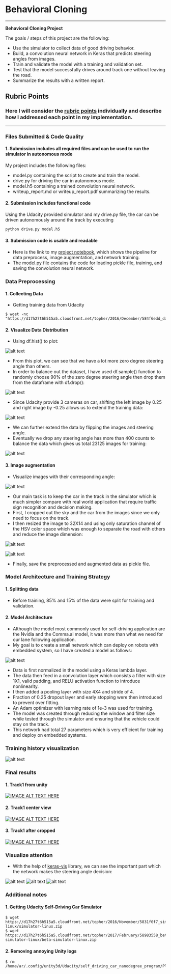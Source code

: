 # **Behavioral Cloning** 

---

**Behavioral Cloning Project**

The goals / steps of this project are the following:
* Use the simulator to collect data of good driving behavior.
* Build, a convolution neural network in Keras that predicts steering angles from images.
* Train and validate the model with a training and validation set.
* Test that the model successfully drives around track one without leaving the road.
* Summarize the results with a written report.


[//]: # (Image References)

[image1]: https://github.com/piliwilliam0306/Udacity-SDC/blob/master/CarND-BehavioralCloning-P3/images/original_data.png "Data Visualization"
[image2]: https://github.com/piliwilliam0306/Udacity-SDC/blob/master/CarND-BehavioralCloning-P3/images/preprocessed_data.png "Data Preprocessed"
[image3]: https://github.com/piliwilliam0306/Udacity-SDC/blob/master/CarND-BehavioralCloning-P3/images/model.png "Visualize Model"
[image4]: https://github.com/piliwilliam0306/Udacity-SDC/blob/master/CarND-BehavioralCloning-P3/images/loss.png "Loss plot"
[image5]: https://github.com/piliwilliam0306/Udacity-SDC/blob/master/CarND-BehavioralCloning-P3/images/original.png "Original Image"
[image6]: https://github.com/piliwilliam0306/Udacity-SDC/blob/master/CarND-BehavioralCloning-P3/images/flipped.png "Flipped Image"
[image7]: https://github.com/piliwilliam0306/Udacity-SDC/blob/master/CarND-BehavioralCloning-P3/images/left.png
[image8]: https://github.com/piliwilliam0306/Udacity-SDC/blob/master/CarND-BehavioralCloning-P3/images/center.png
[image9]: https://github.com/piliwilliam0306/Udacity-SDC/blob/master/CarND-BehavioralCloning-P3/images/right.png
[image11]: https://github.com/piliwilliam0306/Udacity-SDC/blob/master/CarND-BehavioralCloning-P3/images/sterring_angle.png "steering"
[image12]: https://github.com/piliwilliam0306/Udacity-SDC/blob/master/CarND-BehavioralCloning-P3/images/zeros.png "zeros"
[image13]: https://github.com/piliwilliam0306/Udacity-SDC/blob/master/CarND-BehavioralCloning-P3/images/shifted_data.png "shifted"


## Rubric Points
### Here I will consider the [rubric points](https://review.udacity.com/#!/rubrics/432/view) individually and describe how I addressed each point in my implementation.  

---
### Files Submitted & Code Quality

#### 1. Submission includes all required files and can be used to run the simulator in autonomous mode

My project includes the following files:
* model.py containing the script to create and train the model.
* drive.py for driving the car in autonomous mode.
* model.h5 containing a trained convolution neural network.
* writeup_report.md or writeup_report.pdf summarizing the results.

#### 2. Submission includes functional code
Using the Udacity provided simulator and my drive.py file, the car can be driven autonomously around the track by executing 
```sh
python drive.py model.h5
```

#### 3. Submission code is usable and readable
* Here is the link to my [project notebook](https://github.com/piliwilliam0306/Udacity-SDC/blob/master/CarND-BehavioralCloning-P3/P3.ipynb), which shows the pipeline for data preprocess, image augmentation, and network training.
* The model.py file contains the code for loading pickle file, training, and saving the convolution neural network.

### Data Preprocessing

#### 1. Collecting Data 

* Getting training data from Udacity
```
$ wget -nc "https://d17h27t6h515a5.cloudfront.net/topher/2016/December/584f6edd_data/data.zip"
```
#### 2. Visualize Data Distribution
* Using df.hist() to plot:

![alt text][image1]

* From this plot, we can see that we have a lot more zero degree steering angle than others.
* In order to balance out the dataset, I have used df.sample() function to randomly choose 90% of the zero degree steering angle then drop them from the dataframe with df.drop():

![alt text][image12]

* Since Udacity provide 3 cameras on car, shifting the left image by 0.25 and right image by -0.25 allows us to extend the training data:

![alt text][image13]

* We can further extend the data by flipping the images and steering angle.
* Eventually we drop any steering angle has more than 400 counts to balance the data which gives us total 23125 images for training:

![alt text][image2]

#### 3. Image augmentation
* Visualize images with their corresponding angle:

![alt text][image11]

* Our main task is to keep the car in the track in the simulator which is much simpler compare with real world application that require traffic sign recognition and decision making.
* First, I cropped out the sky and the car from the images since we only need to focus on the track.
* I then resized the image to 32X14 and using only saturation channel of the HSV color space which was enough to separate the road with others and reduce the image dimension:

![alt text][image5]

![alt text][image6]

* Finally, save the preprocessed and augmented data as pickle file.

### Model Architecture and Training Strategy

#### 1. Splitting data
* Before training, 85% and 15% of the data were split for training and validation.

#### 2. Model Architecture
* Although the model most commonly used for self-driving application are the Nvidia and the Comma.ai model, it was more than what we need for our lane following application.
* My goal is to create a small network which can deploy on robots with embedded system, so I have created a model as follows:

![alt text][image3]

* Data is first normalized in the model using a Keras lambda layer.
* The data then feed in a convolution layer which consists a filter with size 1X1, valid padding, and RELU activation function to introduce nonlinearity.
* I then added a pooling layer with size 4X4 and stride of 4.
* Fraction of 0.25 dropout layer and early stopping were then introduced to prevent over fitting.
* An Adam optimizer with learning rate of 1e-3 was used for training.
* The model was created through reducing the window and filter size while tested through the simulator and ensuring that the vehicle could stay on the track.
* This network had total 27 parameters which is very efficient for training and deploy on embedded systems.

### Training history visualization

![alt text][image4]

### Final results

#### 1. Track1 from unity
[![IMAGE ALT TEXT HERE](https://github.com/piliwilliam0306/Udacity-SDC/blob/master/CarND-BehavioralCloning-P3/images/unity.gif)](https://youtu.be/suB09shs-Dg)

#### 2. Track1 center view
[![IMAGE ALT TEXT HERE](https://github.com/piliwilliam0306/Udacity-SDC/blob/master/CarND-BehavioralCloning-P3/images/original.gif)](https://youtu.be/1vZ01dx5Xm4)

#### 3. Track1 after cropped
[![IMAGE ALT TEXT HERE](https://github.com/piliwilliam0306/Udacity-SDC/blob/master/CarND-BehavioralCloning-P3/images/crop.gif)](https://youtu.be/bFymz0zy-18)

### Visualize attention
* With the help of [keras-vis](https://github.com/raghakot/keras-vis) library, we can see the important part which the network makes the steering angle decision:

![alt text][image7]
![alt text][image8]
![alt text][image9]

### Additional notes

#### 1. Getting Udacity Self-Driving Car Simulator
```
$ wget https://d17h27t6h515a5.cloudfront.net/topher/2016/November/5831f0f7_simulator-linux/simulator-linux.zip
$ wget https://d17h27t6h515a5.cloudfront.net/topher/2017/February/58983558_beta-simulator-linux/beta-simulator-linux.zip
```

#### 2. Removing annoying Unity logs
```
$ rm /home/ar/.config/unity3d/Udacity/self_driving_car_nanodegree_program/Player.log
```
